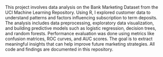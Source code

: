 This project involves data analysis on the Bank Marketing Dataset from the UCI Machine Learning Repository. Using R, I explored customer data to understand patterns and factors influencing subscription to term deposits. The analysis includes data preprocessing, exploratory data visualization, and building predictive models such as logistic regression, decision trees, and random forests. Performance evaluation was done using metrics like confusion matrices, ROC curves, and AUC scores. The goal is to extract meaningful insights that can help improve future marketing strategies. All code and findings are documented in this repository.

